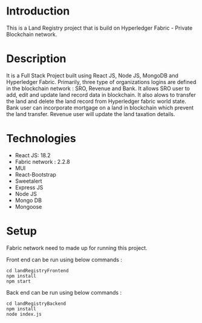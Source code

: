 # Introduction
This is a Land Registry project that is build on Hyperledger Fabric - Private Blockchain network.

# Description

It is a Full Stack Project built using React JS, Node JS, MongoDB and Hyperledger Fabric. Primarily, three type of organizations logins are defined in the blockchain network : SRO, Revenue and Bank. It allows SRO user to add, edit and update land record data in blockchain. It also alows to transfer the land and delete the land record from Hyperledger fabric world state. Bank user can incorporate mortgage on a land in blockchain which prevent the land transfer. Revenue user will update the land taxation details. 

# Technologies 
* React JS: 18.2
* Fabric network : 2.2.8
* MUI
* React-Bootstrap
* Sweetalert
* Express JS
* Node JS
* Mongo DB
* Mongoose

# Setup

Fabric network need to made up for running this project. 

Front end can be run using below commands :
```
cd landRegistryFrontend
npm install
npm start
```

Back end can be run using below commands :
```
cd landRegistryBackend
npm install
node index.js
```

